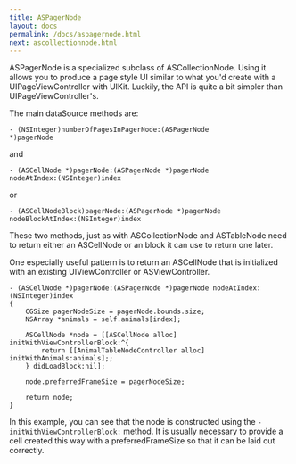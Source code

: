 ```yaml
---
title: ASPagerNode
layout: docs
permalink: /docs/aspagernode.html
next: ascollectionnode.html
---
```


ASPagerNode is a specialized subclass of ASCollectionNode.  Using it allows you to produce a page style UI similar to what you'd create with a UIPageViewController with UIKit.  Luckily, the API is quite a bit simpler than UIPageViewController's.

The main dataSource methods are:

<code>- (NSInteger)numberOfPagesInPagerNode:(ASPagerNode *)pagerNode</code>

and 

<code>- (ASCellNode *)pagerNode:(ASPagerNode *)pagerNode nodeAtIndex:(NSInteger)index</code>

or

<code>- (ASCellNodeBlock)pagerNode:(ASPagerNode *)pagerNode nodeBlockAtIndex:(NSInteger)index</code>


These two methods, just as with ASCollectionNode and ASTableNode need to return either an ASCellNode or an block it can use to return one later.  

One especially useful pattern is to return an ASCellNode that is initialized with an existing UIViewController or ASViewController.

```
- (ASCellNode *)pagerNode:(ASPagerNode *)pagerNode nodeAtIndex:(NSInteger)index
{
    CGSize pagerNodeSize = pagerNode.bounds.size;
    NSArray *animals = self.animals[index];
    
    ASCellNode *node = [[ASCellNode alloc] initWithViewControllerBlock:^{
        return [[AnimalTableNodeController alloc] initWithAnimals:animals];;
    } didLoadBlock:nil];
    
    node.preferredFrameSize = pagerNodeSize;
    
    return node;
}
```

In this example, you can see that the node is constructed using the `-initWithViewControllerBlock:` method.  It is usually necessary to provide a cell created this way with a preferredFrameSize so that it can be laid out correctly.



